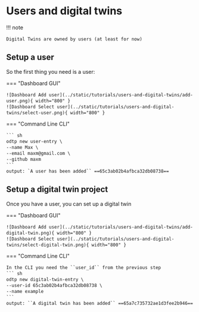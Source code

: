 # Users and digital twins

!!! note

    Digital Twins are owned by users (at least for now)

## Setup a user

So the first thing you need is a user:

=== "Dashboard GUI"

    ![Dashboard Add user](../static/tutorials/users-and-digital-twins/add-user.png){ width="800" }
    ![Dashboard Select user](../static/tutorials/users-and-digital-twins/select-user.png){ width="800" }

=== "Command Line CLI"

    ``` sh
    odtp new user-entry \
    --name Max \
    --email maxm@gmail.com \
    --github maxm
    ```
    output: `A user has been added`` ==65c3ab02b4afbca32db08738==

## Setup a digital twin project

Once you have a user, you can set up a digital twin


=== "Dashboard GUI"

    ![Dashboard Add user](../static/tutorials/users-and-digital-twins/add-digital-twin.png){ width="800" }
    ![Dashboard Select user](../static/tutorials/users-and-digital-twins/select-digital-twin.png){ width="800" }

=== "Command Line CLI"

    In the CLI you need the ``user_id`` from the previous step 
    ``` sh
    odtp new digital-twin-entry \
    --user-id 65c3ab02b4afbca32db08738 \
    --name example
    ```
    output: ``A digital twin has been added`` ==65a7c735732ae1d3fee2b946==
